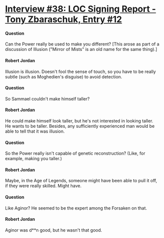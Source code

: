 # [Interview #38: LOC Signing Report - Tony Zbaraschuk, Entry #12](https://www.theoryland.com/intvmain.php?i=38#12)

#### Question

Can the Power really be used to make you different? [This arose as part of a discussion of Illusion ("Mirror of Mists" is an old name for the same thing).]

#### Robert Jordan

Illusion is illusion. Doesn't fool the sense of touch, so you have to be really subtle (such as Moghedien's disguise) to avoid detection.

#### Question

So Sammael couldn't make himself taller?

#### Robert Jordan

He could make himself look taller, but he's not interested in looking taller. He wants to be taller. Besides, any sufficiently experienced man would be able to tell that it was illusion.

#### Question

So the Power really isn't capable of genetic reconstruction? (Like, for example, making you taller.)

#### Robert Jordan

Maybe, in the Age of Legends, someone might have been able to pull it off, if they were really skilled. Might have.

#### Question

Like Aginor? He seemed to be the expert among the Forsaken on that.

#### Robert Jordan

Aginor was d\*\*n good, but he wasn't that good.

